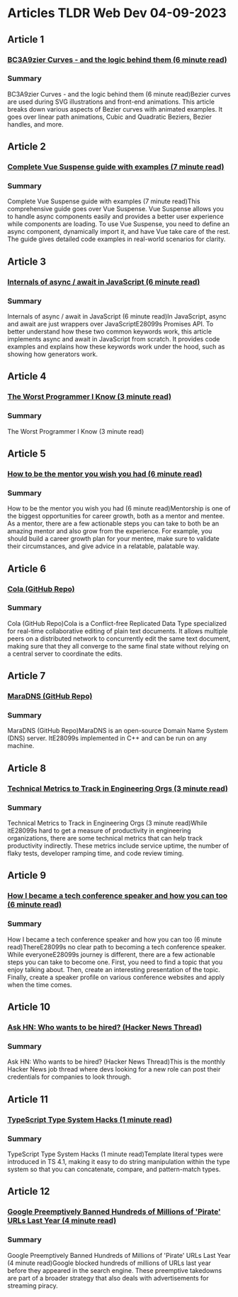 # Articles TLDR Web Dev 04-09-2023

## Article 1
### [BC3A9zier Curves - and the logic behind them (6 minute read)](https://tldr.tech)
### Summary 
 BC3A9zier Curves - and the logic behind them (6 minute read)Bezier curves are used during SVG illustrations and front-end animations. This article breaks down various aspects of Bezier curves with animated examples. It goes over linear path animations, Cubic and Quadratic Beziers, Bezier handles, and more.

## Article 2
### [Complete Vue Suspense guide with examples (7 minute read)](https://tldr.tech)
### Summary 
 Complete Vue Suspense guide with examples (7 minute read)This comprehensive guide goes over Vue Suspense. Vue Suspense allows you to handle async components easily and provides a better user experience while components are loading. To use Vue Suspense, you need to define an async component, dynamically import it, and have Vue take care of the rest. The guide gives detailed code examples in real-world scenarios for clarity.

## Article 3
### [Internals of async / await in JavaScript (6 minute read)](https://tldr.tech)
### Summary 
 Internals of async / await in JavaScript (6 minute read)In JavaScript, async and await are just wrappers over JavaScriptE28099s Promises API. To better understand how these two common keywords work, this article implements async and await in JavaScript from scratch. It provides code examples and explains how these keywords work under the hood, such as showing how generators work.

## Article 4
### [The Worst Programmer I Know (3 minute read)](https://tldr.tech)
### Summary 
 The Worst Programmer I Know (3 minute read)

## Article 5
### [How to be the mentor you wish you had (6 minute read)](https://tldr.tech)
### Summary 
 How to be the mentor you wish you had (6 minute read)Mentorship is one of the biggest opportunities for career growth, both as a mentor and mentee. As a mentor, there are a few actionable steps you can take to both be an amazing mentor and also grow from the experience. For example, you should build a career growth plan for your mentee, make sure to validate their circumstances, and give advice in a relatable, palatable way.

## Article 6
### [Cola (GitHub Repo)](https://tldr.tech)
### Summary 
 Cola (GitHub Repo)Cola is a Conflict-free Replicated Data Type specialized for real-time collaborative editing of plain text documents. It allows multiple peers on a distributed network to concurrently edit the same text document, making sure that they all converge to the same final state without relying on a central server to coordinate the edits.

## Article 7
### [MaraDNS (GitHub Repo)](https://tldr.tech)
### Summary 
 MaraDNS (GitHub Repo)MaraDNS is an open-source Domain Name System (DNS) server. ItE28099s implemented in C++ and can be run on any machine.

## Article 8
### [Technical Metrics to Track in Engineering Orgs (3 minute read)](https://tldr.tech)
### Summary 
 Technical Metrics to Track in Engineering Orgs (3 minute read)While itE28099s hard to get a measure of productivity in engineering organizations, there are some technical metrics that can help track productivity indirectly. These metrics include service uptime, the number of flaky tests, developer ramping time, and code review timing.

## Article 9
### [How I became a tech conference speaker and how you can too (6 minute read)](https://tldr.tech)
### Summary 
 How I became a tech conference speaker and how you can too (6 minute read)ThereE28099s no clear path to becoming a tech conference speaker. While everyoneE28099s journey is different, there are a few actionable steps you can take to become one. First, you need to find a topic that you enjoy talking about. Then, create an interesting presentation of the topic. Finally, create a speaker profile on various conference websites and apply when the time comes.

## Article 10
### [Ask HN: Who wants to be hired? (Hacker News Thread)](https://tldr.tech)
### Summary 
 Ask HN: Who wants to be hired? (Hacker News Thread)This is the monthly Hacker News job thread where devs looking for a new role can post their credentials for companies to look through.

## Article 11
### [TypeScript Type System Hacks (1 minute read)](https://tldr.tech)
### Summary 
 TypeScript Type System Hacks (1 minute read)Template literal types were introduced in TS 4.1, making it easy to do string manipulation within the type system so that you can concatenate, compare, and pattern-match types.

## Article 12
### [Google Preemptively Banned Hundreds of Millions of 'Pirate' URLs Last Year (4 minute read)](https://tldr.tech)
### Summary 
 Google Preemptively Banned Hundreds of Millions of 'Pirate' URLs Last Year (4 minute read)Google blocked hundreds of millions of URLs last year before they appeared in the search engine. These preemptive takedowns are part of a broader strategy that also deals with advertisements for streaming piracy.


